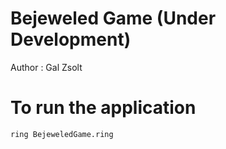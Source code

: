 Bejeweled Game (Under Development)
==================================

Author : Gal Zsolt 

# To run the application

	ring BejeweledGame.ring
